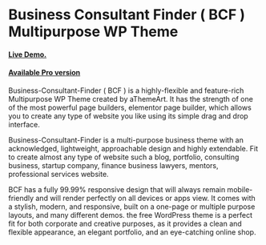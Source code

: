Business Consultant Finder ( BCF )  Multipurpose WP Theme
========================================

<h4><a href="https://athemeart.com/demo/shopstore/" target="_blank" >Live Demo.</a></h4>



<h4><a href="https://athemeart.com/downloads/shopstore/" target="_blank" >Available Pro version</a></h4>

Business-Consultant-Finder ( BCF ) is a highly-flexible and feature-rich Multipurpose WP Theme created by aThemeArt. It has the strength of one of the most powerful page builders, elementor page builder, which allows you to create any type of website you like using its simple drag and drop interface. 

Business-Consultant-Finder is a multi-purpose business theme with an acknowledged, lightweight, approachable design and highly extendable. Fit to create almost any type of website such a blog, portfolio, consulting business, startup company, finance business lawyers, mentors, professional services website.

BCF has a fully 99.99% responsive design that will always remain mobile-friendly and will render perfectly on all devices or apps view. It comes with a stylish, modern, and responsive, built on a one-page or multiple purpose layouts, and many different demos. the free WordPress theme is a perfect fit for both corporate and creative purposes, as it provides a clean and flexible appearance, an elegant portfolio, and an eye-catching online shop.